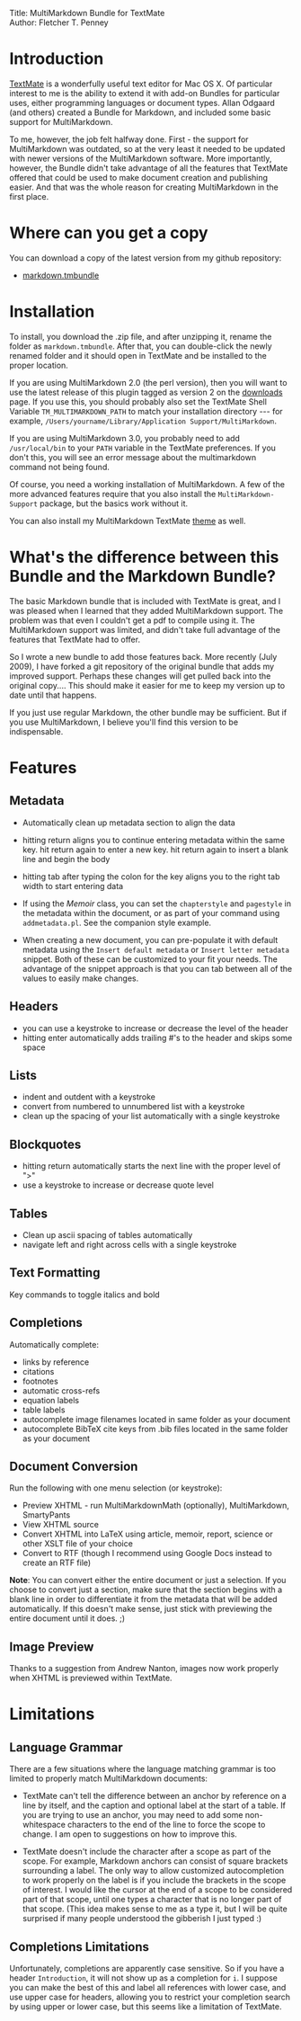 Title:	MultiMarkdown Bundle for TextMate  
Author:	Fletcher T. Penney  


# Introduction #

[TextMate](http://macromates.com) is a wonderfully  useful text editor for Mac
OS X.  Of particular interest to  me is the  ability to extend it  with add-on
Bundles for particular  uses, either programming languages  or document types.
Allan Odgaard  (and others) created a  Bundle for Markdown, and  included some
basic support for MultiMarkdown.

To  me,  however,  the  job  felt  halfway  done.  First  -  the  support  for
MultiMarkdown was outdated, so at the very  least it needed to be updated with
newer versions of  the MultiMarkdown software. More  importantly, however, the
Bundle didn't  take advantage of all  the features that TextMate  offered that
could be  used to make document  creation and publishing easier.  And that was
the whole reason for creating MultiMarkdown in the first place.


# Where can you get a copy #

You can download a copy of the latest version from my github repository:

* [markdown.tmbundle](https://github.com/fletcher/markdown.tmbundle)


# Installation #

To install,  you download the  .zip file, and  after unzipping it,  rename the
folder  as `markdown.tmbundle`.  After that,  you can  double-click the  newly
renamed folder and it  should open in TextMate and be  installed to the proper
location.

If you are using  MultiMarkdown 2.0 (the perl version), then  you will want to
use the latest release  of this plugin tagged as version  2 on the [downloads]
page.  If you  use  this, you  should  probably also  set  the TextMate  Shell
Variable `TM_MULTIMARKDOWN_PATH` to match  your installation directory --- for
example, `/Users/yourname/Library/Application Support/MultiMarkdown`.

If you are using MultiMarkdown 3.0, you probably need to add `/usr/local/bin`
to your `PATH` variable in the TextMate preferences. If you don't this, you
will see an error message about the multimarkdown command not being found.

Of course, you need a working installation of MultiMarkdown. A few of the more
advanced features require that you also install the `MultiMarkdown-Support`
package, but the basics work without it.

You can also install my MultiMarkdown TextMate [theme] as well.


[downloads]:	https://github.com/fletcher/markdown.tmbundle/downloads
[theme]:		http://files.fletcherpenney.net/MultiMarkdown.tmTheme.zip


# What's the difference between this Bundle and the Markdown Bundle? #

The basic Markdown bundle  that is included with TextMate is  great, and I was
pleased when I learned that they  added MultiMarkdown support. The problem was
that even I couldn't get a pdf  to compile using it. The MultiMarkdown support
was limited, and didn't take full  advantage of the features that TextMate had
to offer.

So I wrote a new bundle to add those features back. More recently (July 2009),
I have forked  a git repository of  the original bundle that  adds my improved
support. Perhaps these changes will get pulled back into the original copy....
This should  make it easier for  me to keep my  version up to date  until that
happens.

If you just use  regular Markdown, the other bundle may  be sufficient. But if
you use MultiMarkdown, I believe you'll find this version to be indispensable.


# Features #


## Metadata ##

* Automatically clean up metadata section to align the data

* hitting return aligns you to continue entering metadata within the same key.
  hit return again to enter a new key. hit return again to insert a blank line
  and begin the body

* hitting tab after typing the colon for the key aligns you to the right tab
  width to start entering data

* If using the *Memoir* class, you can set the `chapterstyle` and `pagestyle`
  in the metadata within the document, or as part of your command using
  `addmetadata.pl`. See the companion style example.

* When creating a new document, you can pre-populate it with default metadata
  using the `Insert default metadata` or `Insert letter metadata` snippet.
  Both of these can be customized to your fit your needs. The advantage of the
  snippet approach is that you can tab between all of the values to easily
  make changes.


## Headers ##

* you can use a keystroke to increase or decrease the level of the header
* hitting enter automatically adds trailing #'s to the header and skips some
  space


## Lists ##

* indent and outdent with a keystroke
* convert from numbered to unnumbered list with a keystroke
* clean up the spacing of your list automatically with a single keystroke


## Blockquotes ##

* hitting return automatically starts the next line with the proper level of ">"
* use a keystroke to increase or decrease quote level


## Tables ##

* Clean up ascii spacing of tables automatically
* navigate left and right across cells with a single keystroke


## Text Formatting ##

Key commands to toggle italics and bold


## Completions ##

Automatically complete:

* links by reference
* citations
* footnotes
* automatic cross-refs
* equation labels
* table labels
* autocomplete image filenames located in same folder as your document
* autocomplete BibTeX cite keys from .bib files located in the same folder as 
  your document


## Document Conversion ##

Run the following with one menu selection (or keystroke):

* Preview XHTML - run MultiMarkdownMath (optionally), MultiMarkdown, 
  SmartyPants
* View XHTML source
* Convert XHTML into LaTeX using article, memoir, report, science or other 
  XSLT file of your choice
* Convert to RTF (though I recommend using Google Docs instead to create an 
  RTF file)

**Note**: You can  convert either the entire document or  just a selection. If
you choose to convert just a section, make sure that the section begins with a
blank line in order  to differentiate it from the metadata  that will be added
automatically.  If this  doesn't make  sense, just  stick with  previewing the
entire document until it does. ;)


## Image Preview ##

Thanks to a suggestion from Andrew Nanton, images now work properly when XHTML
is previewed within TextMate.


# Limitations #


## Language Grammar ##

There are a few situations where  the language matching grammar is too limited
to properly match MultiMarkdown documents:

* TextMate can't tell the difference between an anchor by reference on a line
  by itself, and the caption and optional label at the start of a table. If
  you are trying to use an anchor, you may need to add some non-whitespace
  characters to the end of the line to force the scope to change. I am open to
  suggestions on how to improve this.

* TextMate doesn't include the character after a scope as part of the scope.
  For example, Markdown anchors can consist of square brackets surrounding a
  label. The only way to allow customized autocompletion to work properly on
  the label is if you include the brackets in the scope of interest. I would
  like the cursor at the end of a scope to be considered part of that scope,
  until one types a character that is no longer part of that scope. (This idea
  makes sense to me as a type it, but I will be quite surprised if many people
  understood the gibberish I just typed :)


## Completions Limitations ##

Unfortunately, completions  are apparently  case sensitive. So  if you  have a
header `Introduction`, it will not show up  as a completion for `i`. I suppose
you can make  the best of this  and label all references with  lower case, and
use upper case for headers, allowing you to restrict your completion search by
using upper or lower case, but this seems like a limitation of TextMate.
